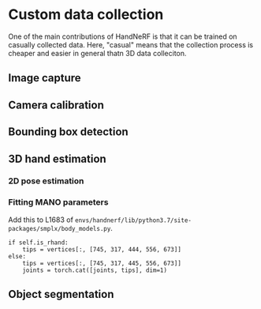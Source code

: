 # Custom data collection

One of the main contributions of HandNeRF is that it can be trained on casually collected data. Here, "casual" means that the collection process is cheaper and easier in general thatn 3D data colleciton.

## Image capture

## Camera calibration

## Bounding box detection


## 3D hand estimation

### 2D pose estimation


### Fitting MANO parameters

Add this to L1683 of `envs/handnerf/lib/python3.7/site-packages/smplx/body_models.py`.   
```     
if self.is_rhand:
    tips = vertices[:, [745, 317, 444, 556, 673]]
else:
    tips = vertices[:, [745, 317, 445, 556, 673]]
    joints = torch.cat([joints, tips], dim=1)
```


## Object segmentation


